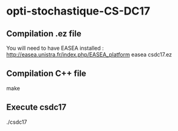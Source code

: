 # opti-stochastique-CS-DC17

## Compilation .ez file
You will need to have EASEA installed : http://easea.unistra.fr/index.php/EASEA_platform
easea csdc17.ez

## Compilation C++ file
make

## Execute csdc17 
./csdc17
